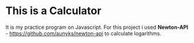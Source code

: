 # This is a Calculator
It is my practice program on Javascript.
For this project i used **Newton-API** - https://github.com/aunyks/newton-api to calculate logarithms.
